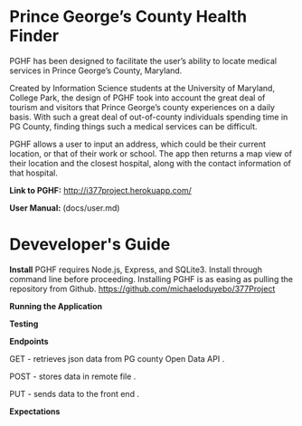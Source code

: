 # Prince George’s County Health Finder 
 
PGHF has been designed to facilitate the user’s ability to locate medical services in Prince George’s County, Maryland. 
 
Created by Information Science students at the University of Maryland, College Park, the design of PGHF took into account the great deal of tourism and visitors that Prince George’s county experiences on a daily basis. With such a great deal of out-of-county individuals spending time in PG County, finding things such a medical services can be difficult.  
 
PGHF allows a user to input an address, which could be their current location, or that of their work or school. The app then returns a map view of their location and the closest hospital, along with the contact information of that hospital. 
 
**Link to PGHF:** http://i377project.herokuapp.com/
 
**User Manual:** (docs/user.md)
 
# Deveveloper's Guide

**Install**
PGHF requires Node.js, Express, and SQLite3. Install through command line before proceeding. 
Installing PGHF is as easing as pulling the repository from Github. https://github.com/michaeloduyebo/377Project 

**Running the Application**


**Testing**


**Endpoints**

GET - retrieves json data from PG county Open Data API . 

POST - stores data in remote file .

PUT - sends data to the front end .

**Expectations**